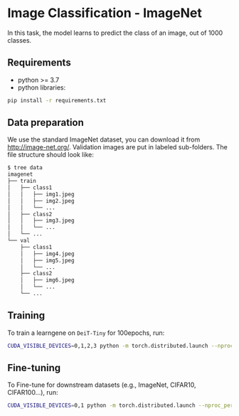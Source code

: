 # Image Classification - ImageNet

In this task, the model learns to predict the class of an image, out of 1000 classes.

## Requirements

- python >= 3.7
- python libraries:
```bash
pip install -r requirements.txt
```

## Data preparation

We use the standard ImageNet dataset, you can download it from http://image-net.org/. Validation images are put in labeled sub-folders. The file structure should look like:
```bash
$ tree data
imagenet
├── train
│   ├── class1
│   │   ├── img1.jpeg
│   │   ├── img2.jpeg
│   │   └── ...
│   ├── class2
│   │   ├── img3.jpeg
│   │   └── ...
│   └── ...
└── val
    ├── class1
    │   ├── img4.jpeg
    │   ├── img5.jpeg
    │   └── ...
    ├── class2
    │   ├── img6.jpeg
    │   └── ...
    └── ...
```

## Training
To train a learngene on `DeiT-Tiny` for 100epochs, run:
```bash
CUDA_VISIBLE_DEVICES=0,1,2,3 python -m torch.distributed.launch --nproc_per_node 4 --master_port 12345  main.py  --data-path /home/xxxx/datasets/ImageNet2012/Data/CLS-LOC --cfg configs/deit_tiny_hard_gfish_half_qkv+mlp_gaussian.yaml
```

## Fine-tuning
To Fine-tune for downstream datasets (e.g., ImageNet, CIFAR10, CIFAR100...), run:
```bash
CUDA_VISIBLE_DEVICES=0,1 python -m torch.distributed.launch --nproc_per_node 1 --master_port 12346  main.py  --cfg configs/deit_tiny_hard_gfish_half_qkv+mlp_gaussian_downstream.yaml --finetune ./output/deit_learngene_tiny/4gpu_lr=5e-4_warm=5_attn2to3_ffn6to12_initialize_100epochs/ckpt_best.pth
```
